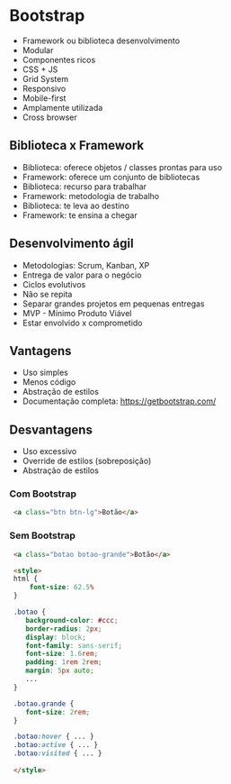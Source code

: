 # Bootstrap

- Framework ou biblioteca desenvolvimento
- Modular
- Componentes ricos
- CSS + JS
- Grid System
- Responsivo
- Mobile-first
- Amplamente utilizada
- Cross browser

## Biblioteca x Framework

- Biblioteca: oferece objetos / classes prontas para uso
- Framework: oferece um conjunto de bibliotecas
- Biblioteca: recurso para trabalhar
- Framework: metodologia de trabalho
- Biblioteca: te leva ao destino
- Framework: te ensina a chegar

## Desenvolvimento ágil

- Metodologias: Scrum, Kanban, XP
- Entrega de valor para o negócio
- Ciclos evolutivos
- Não se repita
- Separar grandes projetos em pequenas entregas
- MVP - Mínimo Produto Viável
- Estar envolvido x comprometido

## Vantagens

- Uso simples
- Menos código
- Abstração de estilos
- Documentação completa: <https://getbootstrap.com/>

## Desvantagens

- Uso excessivo
- Override de estilos (sobreposição)
- Abstração de estilos

### Com Bootstrap

```html
 <a class="btn btn-lg">Botão</a>
```

### Sem Bootstrap

```html
 <a class="botao botao-grande">Botão</a>

 <style>
 html {
     font-size: 62.5% 
 }

 .botao {
    background-color: #ccc; 
    border-radius: 2px; 
    display: block;
    font-family: sans-serif;
    font-size: 1.6rem;
    padding: 1rem 2rem;
    margin: 5px auto;
    ...
 }

 .botao.grande {
    font-size: 2rem;
 }

 .botao:hover { ... }
 .botao:active { ... }
 .botao:visited { ... }
 
 </style>

```
